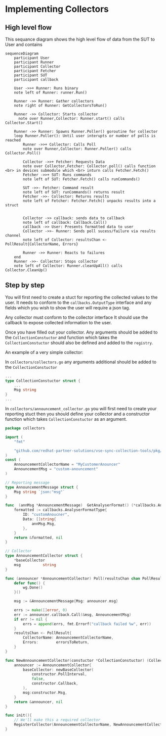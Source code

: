 # Implementing Collectors

## High level flow
This sequance diagram shows the high level flow of data from the SUT to User and contains
```mermaid
sequenceDiagram
	participant User
	participant Runner
	participant Collector
	participant Fetcher
	participant SUT
	participant callback

	User ->>+ Runner: Runs binary
	note left of Runner: runner.Run()

	Runner ->> Runner: Gather collectors
	note right of Runner: GetCollectorsToRun()

	Runner ->> Collector: Starts collector
	  note over Runner,Collector: Runner.start() calls Collector.Start()

	Runner ->> Runner: Spawns Runner.Poller() goroutine for collector
	loop Runner.Poller(): Until user interupts or number of polls is reached
		Runner ->>+ Collector: Calls Poll
		note over Runner,Collector: Runner.Poller() calls Collector.Poll()

		Collector ->>+ Fetcher: Requests Data
		note over Collector,Fetcher: Collector.poll() calls function <br> in devices submodule which <br> inturn calls Fetcher.Fetch()
		Fetcher ->>+ SUT: Runs commands
		note left of SUT: Fetcher.Fetch() calls runCommands()

		SUT ->>- Fetcher: Command result
		note left of SUT: runCommands() returns result
		Fetcher ->>- Collector: Returns results
		note left of Fetcher: Fetcher.Fetch() unpacks results into a struct


		Collector ->> callback: sends data to callback
		note left of callback: Callback.Call()
		callback ->> User: Presents formatted data to user
		Collector ->>- Runner: Sends poll sucess/failure via results channel
		note left of Collector: resultsChan <- PollResult{CollectorName, Errors}

		Runner ->> Runner: Reacts to failures
	end
	Runner ->>- Collector: Stops collector
	note left of Collector: Runner.cleanUpAll() calls Collector.CleanUp()
```

## Step by step
You will first need to create a stuct for reporting the collected values to the user. It needs to conform to the `callbacks.OutputType` interface and any fields which you wish to show the user will require a json tag.

Any collector must conform to the collector interface It should use the callback to expose collected information to the user.

Once you have filled out your collector. Any arguments should be added to the `CollectionConstuctor` and function which takes the `CollectionConstuctor` should also be defined and added to the `registry`.

An example of a very simple collector:

In `collectors/collectors.go` any arguments additional should be added to the `CollectionConstuctor`
```go
...
type CollectionConstuctor struct {
	...
	Msg string
}
...
```

In `collectors/announcement_collector.go` you will first need to create your reporting stuct then
you should define your collector and a constructor function which takes `CollectionConstuctor` as an argument.
```go
package collectors

import (
	"fmt"

	"github.com/redhat-partner-solutions/vse-sync-collection-tools/pkg/callbacks"
)
const (
	AnnouncementCollectorName = "MyCustomerAnouncer"
	AnnouncementMsg = "custom-anouncement"
)

// Reporting message
type AnnouncementMessage struct {
	Msg string `json:"msg"`
}

func  (annMsg *AnnouncementMessage)  GetAnalyserFormat() (*callbacks.AnalyserFormatType, error) {
	formatted := callbacks.AnalyserFormatType{
		ID: "customAnoucner",
		Data: []string{
			annMsg.Msg,
		},
	}
	return &formatted, nil
}

// Collector
type AnnouncementCollector struct {
	*baseCollector
	msg          string
}

func (announcer *AnnouncementCollector) Poll(resultsChan chan PollResult, wg *utils.WaitGroupCount) {
	defer func() {
		wg.Done()
	}()

	msg := &AnnouncementMessage{Msg: announcer.msg}

	errs := make([]error, 0)
	err := announcer.callback.Call(&msg, AnnouncementMsg)
	if err != nil {
		errs = append(errs, fmt.Errorf("callback failed %w", err))
	}
	resultsChan <- PollResult{
		CollectorName: AnnouncementCollectorName,
		Errors:        errorsToReturn,
	}
}

func NewAnnouncementCollector(constuctor *CollectionConstuctor) (Collector, error) {
	announcer := AnnouncementCollector{
		baseCollector: newBaseCollector(
			constructor.PollInterval,
			false,
			constructor.Callback,
		),
		msg:constructor.Msg,
	}
	return &announcer, nil
}

func init(){
	// We'll make this a required collector
	RegisterCollector(AnnouncementCollectorName, NewAnnouncementCollector, required)
}
```
